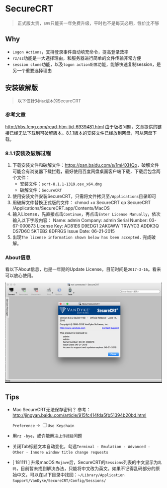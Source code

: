 # SecureCRT

> 正式版太贵，`$99`只能买一年免费升级，平时也不是每天必用，性价比不够


## Why

* `Logon Actions`，支持登录事件自动填充命令，提高登录效率
* `rz/sz`功能是一大选择理由，和服务器进行简单的文件传输非常方便
* `session clone`功能，以及`logon action配置`功能，能够快速复制session，是另一个重要选择理由



## 安装破解版

> 以下仅针对`Mac版本`的SecureCRT

### 参考文章

<http://bbs.feng.com/read-htm-tid-6939481.html> 由于版权问题，文章提供的链接已经无法下载到可破解版本。8.1.1版本的安装文件已经放到网盘，可从网盘下载。

### 8.1.1安装及破解过程

1. 下载安装文件和破解文件：<https://pan.baidu.com/s/1mi4XHQo>，破解文件可能会有浏览器下载拦截，最好使用百度网盘桌面客户端下载，下载后包含两个文件：
    * 安装文件：`scrt-8.1.1-1319.osx_x64.dmg`
    * 破解文件：`SecureCRT`
2. 使用安装文件安装SecureCRT，只需将文件拷贝至`/Applications`目录即可
3. 用破解文件替换正式版的文件：
        chmod +x SecureCRT
        cp SecureCRT /Applications/SecureCRT.app/Contents/MacOS 
4. 输入License，先直接点击`Continue`，再点击`Enter License Manually`，依次输入以下字段内容：
        Name:           admin
        Company:        admin
        Serial Number:  03-67-000873
        License Key:    AD81E6 D9EDG1 2AKGWW TRWYC3 ADDK3Q DS7D6C 5KTEB2 8DFRGS
        Issue Date:     06-21-2015 
5. 出现`The license information shown below has been accepted.` 完成破解。


### About信息

看以下About信息，也是一年期的Update License，目前时间是`2017-3-16`。看来可以放心使用。

 <img src="./img/securecrt.png" style="max-height:560px;">




## Tips

* Mac SecureCRT无法保存密码？ 参考：<http://jingyan.baidu.com/article/915fc414fda5fb51394b20bd.html>
    
    `Preference` -> <input type="checkbox">`Use Keychain`

* 用`rz -bye`，或许能解决`上传报错`问题
* 关闭Tab标题文本自动变化，勾选`Terminal - Emulation - Advanced - Other - Innore window title change requests`
* [ 181111 ] 升级macOS `Mojave`后，SecureCRT的`Sessions`列表的中文显示为`乱码`，目前暂未找到解决办法，只能将中文改为英文。如果不记得乱码部分的原始中文，可以在以下目录中找回：`~/Library/Application Support/VanDyke/SecureCRT/Config/Sessions/`

